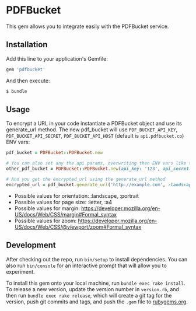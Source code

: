 # PDFBucket

This gem allows you to integrate easily with the PDFBucket service.

## Installation

Add this line to your application's Gemfile:

```ruby
gem 'pdfbucket'
```

And then execute:

```sh
$ bundle
```

## Usage

To encrypt a URL in your code instantiate a PDFBucket object and use its generate_url method.
The new pdf_bucket will use `PDF_BUCKET_API_KEY`, `PDF_BUCKET_API_SECRET`, `PDF_BUCKET_API_HOST` (default is `api.pdfbucket.co`) ENV vars:

```ruby
pdf_bucket = PDFBucket::PDFBucket.new

# You can also set any the api params, overwriting then ENV vars like this
other_pdf_bucket = PDFBucket::PDFBucket.new(api_key: '123', api_secret: '321', api_host: 'api.pdfbucket.co')

# And you get the encrypted_url using the generate_url method
encrypted_url = pdf_bucket.generate_url('http://example.com', :landscape, :a4, '2px', '0.7')
```

* Possible values for orientation: :landscape, :portrait
* Possible values for page size: :letter, :a4
* Possible values for margin: https://developer.mozilla.org/en-US/docs/Web/CSS/margin#Formal_syntax
* Possible values for zoom: https://developer.mozilla.org/en-US/docs/Web/CSS/@viewport/zoom#Formal_syntax


## Development

After checking out the repo, run `bin/setup` to install dependencies. You can also run `bin/console` for an interactive prompt that will allow you to experiment.

To install this gem onto your local machine, run `bundle exec rake install`. To release a new version, update the version number in `version.rb`, and then run `bundle exec rake release`, which will create a git tag for the version, push git commits and tags, and push the `.gem` file to [rubygems.org](https://rubygems.org).
